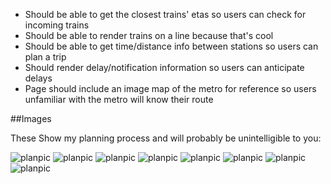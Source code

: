 *  Should be able to get the closest trains' etas so users can check for incoming trains
*  Should be able to render trains on a line because that's cool
*  Should be able to get time/distance info between stations so users can plan a trip
*  Should render delay/notification information so users can anticipate delays
*  Page should include an image map of the metro for reference so users unfamiliar with the metro will know their route

##Images

These Show my planning process and will probably be unintelligible to you:

![planpic](http://solowt.githup.io/assets/plan-pics/1.jpg)
![planpic](http://solowt.github.io/assets/plan-pics/2.jpg)
![planpic](http://solowt.github.io/assets/plan-pics/3.jpg)
![planpic](http://solowt.github.io/assets/plan-pics/5.jpg)
![planpic](http://solowt.github.io/assets/plan-pics/6.jpg)
![planpic](http://solowt.github.io/assets/plan-pics/7.jpg)
![planpic](http://solowt.github.io/assets/plan-pics/8.jpg)
![planpic](http://solowt.github.io/assets/plan-pics/4.jpg)
